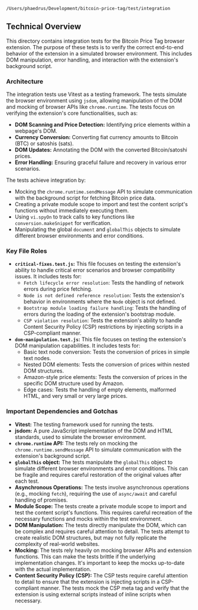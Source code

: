 ```
/Users/phaedrus/Development/bitcoin-price-tag/test/integration
```

## Technical Overview

This directory contains integration tests for the Bitcoin Price Tag browser extension. The purpose of these tests is to verify the correct end-to-end behavior of the extension in a simulated browser environment. This includes DOM manipulation, error handling, and interaction with the extension's background script.

### Architecture

The integration tests use Vitest as a testing framework. The tests simulate the browser environment using `jsdom`, allowing manipulation of the DOM and mocking of browser APIs like `chrome.runtime`. The tests focus on verifying the extension's core functionalities, such as:

- **DOM Scanning and Price Detection:** Identifying price elements within a webpage's DOM.
- **Currency Conversion:** Converting fiat currency amounts to Bitcoin (BTC) or satoshis (sats).
- **DOM Updates:** Annotating the DOM with the converted Bitcoin/satoshi prices.
- **Error Handling:** Ensuring graceful failure and recovery in various error scenarios.

The tests achieve integration by:

- Mocking the `chrome.runtime.sendMessage` API to simulate communication with the background script for fetching Bitcoin price data.
- Creating a private module scope to import and test the content script's functions without immediately executing them.
- Using `vi.spyOn` to track calls to key functions like `conversion.makeSnippet` for verification.
- Manipulating the global `document` and `globalThis` objects to simulate different browser environments and error conditions.

### Key File Roles

- **`critical-fixes.test.js`:** This file focuses on testing the extension's ability to handle critical error scenarios and browser compatibility issues. It includes tests for:
  - `Fetch lifecycle error resolution`: Tests the handling of network errors during price fetching.
  - `Node is not defined reference resolution`: Tests the extension's behavior in environments where the `Node` object is not defined.
  - `Bootstrap module loading failure handling`: Tests the handling of errors during the loading of the extension's bootstrap module.
  - `CSP violation resolution`: Tests the extension's ability to handle Content Security Policy (CSP) restrictions by injecting scripts in a CSP-compliant manner.
- **`dom-manipulation.test.js`:** This file focuses on testing the extension's DOM manipulation capabilities. It includes tests for:
  - Basic text node conversion: Tests the conversion of prices in simple text nodes.
  - Nested DOM elements: Tests the conversion of prices within nested DOM structures.
  - Amazon-style price elements: Tests the conversion of prices in the specific DOM structure used by Amazon.
  - Edge cases: Tests the handling of empty elements, malformed HTML, and very small or very large prices.

### Important Dependencies and Gotchas

- **Vitest:** The testing framework used for running the tests.
- **jsdom:** A pure JavaScript implementation of the DOM and HTML standards, used to simulate the browser environment.
- **`chrome.runtime` API:** The tests rely on mocking the `chrome.runtime.sendMessage` API to simulate communication with the extension's background script.
- **`globalThis` object:** The tests manipulate the `globalThis` object to simulate different browser environments and error conditions. This can be fragile and requires careful restoration of the original values after each test.
- **Asynchronous Operations:** The tests involve asynchronous operations (e.g., mocking `fetch`), requiring the use of `async/await` and careful handling of promises.
- **Module Scope:** The tests create a private module scope to import and test the content script's functions. This requires careful recreation of the necessary functions and mocks within the test environment.
- **DOM Manipulation:** The tests directly manipulate the DOM, which can be complex and requires careful attention to detail. The tests attempt to create realistic DOM structures, but may not fully replicate the complexity of real-world websites.
- **Mocking:** The tests rely heavily on mocking browser APIs and extension functions. This can make the tests brittle if the underlying implementation changes. It's important to keep the mocks up-to-date with the actual implementation.
- **Content Security Policy (CSP):** The CSP tests require careful attention to detail to ensure that the extension is injecting scripts in a CSP-compliant manner. The tests mock the CSP meta tag and verify that the extension is using external scripts instead of inline scripts when necessary.

```

```

